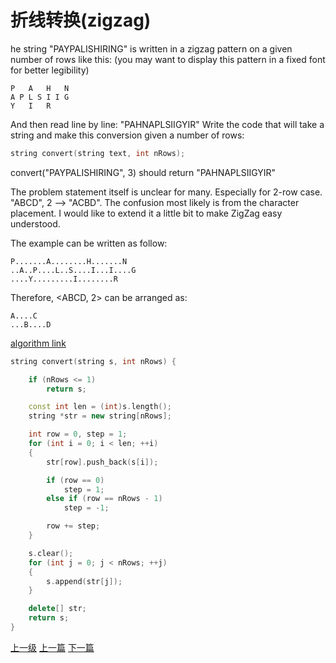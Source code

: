# 折线转换(zigzag)

he string "PAYPALISHIRING" is written in a zigzag pattern on a given number of rows like this: (you may want to display this pattern in a fixed font for better legibility)

```
P   A   H   N
A P L S I I G
Y   I   R
```
And then read line by line: "PAHNAPLSIIGYIR"
Write the code that will take a string and make this conversion given a number of rows:

```C
string convert(string text, int nRows);
```
convert("PAYPALISHIRING", 3) should return "PAHNAPLSIIGYIR"


The problem statement itself is unclear for many. Especially for 2-row case. "ABCD", 2 --> "ACBD". The confusion most likely is from the character placement. I would like to extend it a little bit to make ZigZag easy understood.

The example can be written as follow:

```
P.......A........H.......N
..A..P....L..S....I...I....G
....Y.........I........R
```
Therefore, <ABCD, 2> can be arranged as:

```
A....C
...B....D
```
[algorithm link](https://leetcode.com/problems/zigzag-conversion/discuss/)

```c++
string convert(string s, int nRows) {

    if (nRows <= 1)
        return s;

    const int len = (int)s.length();
    string *str = new string[nRows];

    int row = 0, step = 1;
    for (int i = 0; i < len; ++i)
    {
        str[row].push_back(s[i]);

        if (row == 0)
            step = 1;
        else if (row == nRows - 1)
            step = -1;

        row += step;
    }

    s.clear();
    for (int j = 0; j < nRows; ++j)
    {
        s.append(str[j]);
    }

    delete[] str;
    return s;
}
```





















[上一级](base.md)
[上一篇](Swap_Nodes_in_Pairs.md)
[下一篇](add_binary.md)
